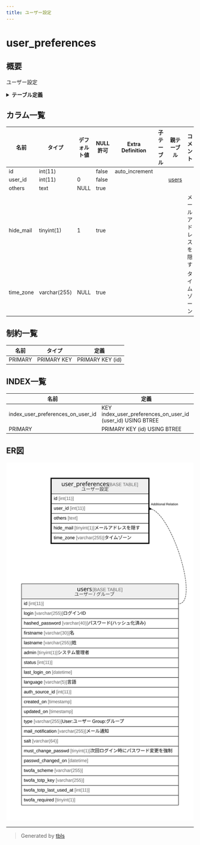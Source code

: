 ```yaml
---
title: ユーザー設定
---
```

# user_preferences

## 概要

ユーザー設定

<details>
<summary><strong>テーブル定義</strong></summary>

```sql
CREATE TABLE `user_preferences` (
  `id` int(11) NOT NULL AUTO_INCREMENT,
  `user_id` int(11) NOT NULL DEFAULT 0,
  `others` text DEFAULT NULL,
  `hide_mail` tinyint(1) DEFAULT 1,
  `time_zone` varchar(255) DEFAULT NULL,
  PRIMARY KEY (`id`),
  KEY `index_user_preferences_on_user_id` (`user_id`)
) ENGINE=InnoDB DEFAULT CHARSET=utf8mb4
```

</details>

## カラム一覧

| 名前        | タイプ          | デフォルト値       | NULL許可   | Extra Definition | 子テーブル      | 親テーブル             | コメント                 |
| --------- | ------------ | ------------ | -------- | ---------------- | ---------- | ----------------- | -------------------- |
| id        | int(11)      |              | false    | auto_increment   |            |                   |                      |
| user_id   | int(11)      | 0            | false    |                  |            | [users](users.md) |                      |
| others    | text         | NULL         | true     |                  |            |                   |                      |
| hide_mail | tinyint(1)   | 1            | true     |                  |            |                   | メールアドレスを隠す           |
| time_zone | varchar(255) | NULL         | true     |                  |            |                   | タイムゾーン               |

## 制約一覧

| 名前      | タイプ         | 定義               |
| ------- | ----------- | ---------------- |
| PRIMARY | PRIMARY KEY | PRIMARY KEY (id) |

## INDEX一覧

| 名前                                | 定義                                                          |
| --------------------------------- | ----------------------------------------------------------- |
| index_user_preferences_on_user_id | KEY index_user_preferences_on_user_id (user_id) USING BTREE |
| PRIMARY                           | PRIMARY KEY (id) USING BTREE                                |

## ER図

![er](user_preferences.svg)

---

> Generated by [tbls](https://github.com/k1LoW/tbls)

